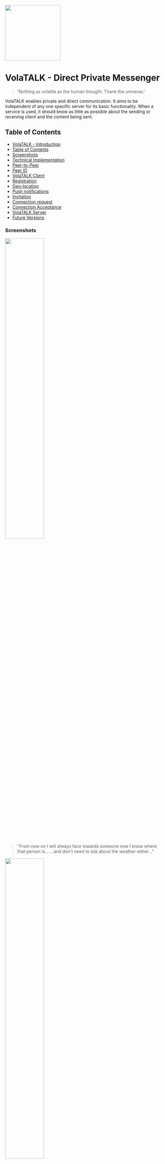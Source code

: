 <img src="https://github.com/bosskabouter/volatalk/blob/162accd60808545d7a7227e8fe3f8b2e47a49477/logo/volatalk-logo-color-v1.png" width="180px"/>

# VolaTALK - Direct Private Messenger

> 'Nothing as volatile as the human thought. Thank the universe.'

VolaTALK enables private and direct communication. It aims to be independent of any one specific server for its basic functionality. When a service is used, it should know as little as possible about the sending or receiving client and the content being sent.

## Table of Contents

- [VolaTALK - Introduction](#volatalk---direct-messenger)
- [Table of Contents](#table-of-contents)
- [Screenshots](#screenshots)
- [Technical Implementation](#technical-implementation)
- [Peer-to-Peer](#peer-to-peer)
- [Peer ID](#peer-id)
- [VolaTALK Client](#volatalk-client)
- [Registration](#registration)
- [Geo-location](#geo-location)
- [Push notifications](#push-notifications)
- [Invitation](#invitation)
- [Connection request](#connection-request)
- [Connection Acceptance](#connection-acceptance)
- [VolaTALK Server](#volatalk-server)
- [Future Versions](#future-versions)

### Screenshots

<img src="https://github.com/bosskabouter/volatalk/blob/44db4f7c438258ccbdd35e5c5f30f3b07b4df637/client/public/screenshots/Messages.png" width="50%"/>

> "From now on I will always face towards someone now I know where that person is...
> ...and don't need to ask about the weather either..."

<img src="https://github.com/bosskabouter/volatalk/blob/44db4f7c438258ccbdd35e5c5f30f3b07b4df637/client/public/screenshots/contacts.png" width="50%"/>

## Technical Implementation

VolaTALK describes a way for browsers to establish a trusted connection while not relying on a single centralized server.

### Peer-to-Peer

Once a Peer found another Peer, no other services are needed for their communication during the existence of their WebRTC session.

In order to find each other and establish these sessions, peers register on a [WebRTC Signaling server, or Peer Server] (https://webrtc.org/). PeerJS (https://peerjs.com/) is a reference implementation and can be installed anywhere. They also offer a public [default instance](https://0.peerjs.com/).

#### Peer ID

A VolaTALK peer registers to a Signaling server with a Base58 encoded public key exponent of the ECDSA SHA-384 JSON WebKey.

Peer IDs are shared between users in 'copy-and-paste' invites. The application includes a QR generator and reader to facilitate the exchange of trusted invites.

The private key is stored in a Dexie encrypted IndexedDB.

### VolaTALK Client

A Progressive Web App as reference of the VolaTALK protocol, bootstrapped with [Create React App](https://github.com/facebookincubator/create-react-app) using the `pwa-starter` template.

#### Registration

A user can register by simply accepting 'Anonymous' as its nickname. A default avatar (thanks http://thispersondosnotexist.com) is loaded but will appear for every contact differently (no CORS - no fetch).

The user can save a base64 encoded image into his profile. The picture is downsized because it is send within the connection metadata on every connection request.

The profile can be secured with a 6 digit access pin which can be recovered using 2 security questions.

<img src="https://github.com/bosskabouter/volatalk/blob/6860aafcdd75c00c515598ffa33f1a25967b1a93/client/public/screenshots/AccountSetup.png" width="200px"/>

##### Geo-location

The application permits "Follow Me" functionality. Users who both opt-in are able to see their own and other's estimated physical location, distance and bearing from each other, alongside local and remote weather conditions (thanks https://openweathermap.org/). By having several contacts using this feature the request information send to this service will render useless for identification of location tracking purposes.

#### Push notifications

Users can receive messages through the Push notification API of the browser. The Push subscription registered in the service worker is saved not on the Push Server (as usual), but in the user's profile and send out only to accepted contacts. A contact, trying to send a message while a user is offline, will send the user's subscription to the Push Server together with an encrypted payload. The push server does not know the ID of the receiver so cannot decrypt with the 'secret' Peer ID. It just received a URL (subscription endpoint) to resend the encrypted payload to.

Drawing here

The client uses it's own peer ID as secret key to decrypt any message it receives through push notifications. Not so secret, but since the Push Server does not know who is the receiver (only who is the sender) it cannot decrypt the message. The Browser's Push Provider does not know the user's Peer ID so they cannot decipher either.

#### Invitation

Users can invite others by sharing an invitation. This invite is a URL pointing to the origin of the location where the sender installed the PWA from (https://volatalk.org), concatenated with the following parameters;

    a. ?f=[`sender.PeerID`] 
    b. &k=[`An additional invitation text`]
    c. &s=[`sign(a+b, sender.privateKey)`]

A signed invitation prevents people from creating invites in name of someone else. Only the user can create a signed invite. Others can however resend an invitation the user sent out earlier, or try to establish a connection to an otherwise known Peer ID.

The application permits transmission of the invite through QR.

#### Connection request

When a peer requests a connection to another peer, a signature is sent in the connection metadata, containing Peer ID of the receiver and is signed with the private key of the requester. The receiver uses the requester Peer ID to verify the signature before the connection is accepted.

### Connection Acceptance

As long as the contact is not accepted, or declined later on, no connection will be permitted. Once a connection is permitted, all up-to-date user metadata `IContactResume` is synchronized between the two contacts and data can be send and A/V calls established.

## VolaTALK Server

VolaTALK Server runs on NodeJS and three main packages deliver basic services needed for VolaTALK clients;

1. a static HTTPS Express Server with SPDY, Cors and compression capabilities. The Client PWA can be installed from any location, no reference to static content on https://volatalk.org.
2. a PeerJS server instance (https://peer.pm:999). VolaTALK's Peer Server will extend the default Peer Server to guarantee authenticity of the connected clients by validating a signature in the connection token. Not yet implemented. Depends on BIP39 key.
3. a Web-PUSH API responding to posts for push messages (https://peered.me:432/push). Push Payload is encrypted by the sender and can only be decoded by receiver. Neither this Push Server nor the Browser Notification provider (endpoint) are able to read this content. Requests with too large `content-length` in their post request header (max 4Kb.) receive `HTTP status 507`. The body of the request contains the subscription endpoint and the encrypted payload. The server passes the endpoint and the payload on to the Web-Push API (https://github.com/web-push-libs/web-push).

## Future versions

### Recovery phrase

Create a Mnemonic BIP39 private key (12 word recovery phrase) and display in Account Setup to enable the user to recover his account in case the storage was wiped or device was lost.

Contacts and messages would not be recovered with just the mnemonics, but once a contact comes back online and tries to contact user, his address will be restored and connection can be reestablished. That's like writing down your phone on a paper and being able to receive calls anywhere you are (with connected browser and the paper).

### Dynamic Signaling Pool

The client currently uses one static [VolaTALK Peer Server](https://peer.pm:999).
To obtain the main objective of the project it is vitally import to be able to handle multi-signaling servers.

The Client will choose automatically (and randomly) from a pool of available Peer Servers registered in the application.

It maintains a 'sticky' relation with that Server during his subscription to VolaTALK, or untill further notice.

This preferred instance is sent out in connection metadata with other contacts.

The user could choose a preferred server or add their own private instance.

#### Account Hijacking

A default PeerJS Signaling Server accepts any base58 endoded id, as long as it is not taken already by another peer.

If that currently happens, the 'hijacker' wouldn't be able to establish a connection in your name because your contacts would refuse to connect with an invalid signature during handshake. But they could occupy the spot of the real 'owner' of this address.

#### Prevent occupied ID

VolaTALK Peer Servers with Hijacking protection [VolaTALK Server](#volatalk-server) will be indicated with a lock and will be marked as preferred inside this pool.

A user trying to find his contact will first try at the preferred server of that contact, but will try other instances if this fails. Once an session with the contact is established, the connection with that Peer Server is eliminated, but the session with the client remains. This could potentially resolve (partly) the scalability issue with PeerJS. Much like walking down a hallway looking in every room for your contact. Once you found the contact, establish 'the session' and leave the hallway.

When the client decides to change his preferred signaling server instance (the room), new connection metadata is sent out to all its contacts containing the new sticky relation with the newly chosen Peer Server.
This process could be triggered automatically at set intervals, or when response times for establishing connections degrade.

If a contact is not online nor pushed at given moment to be informed about the change, this contact will not be able to find the user at its old preferred signaling server. In that case the contact continues looking on other signaling servers, or wait until the user comes back online and contacts him.

### Encrypt Push Subscription

Currenly Push Subscription endpoints are shared openly between contacts. A future version should encrypt this endpoint so that only the Push Server can decrypt it once it is sent by one of user's contacts.

Ideally a VAPID key pair for each client subscription, so that VAPID public key isn't a global static and pertains only to the given client. This Vapid key pair should however be generated on the Push Server, so clients registering for push notifications must request their VAPID key pair from this server.

### An Angular reference implementation

AngularJS or Angular2, possibly using cloud backend https://Back4App.com.

### Allows Geo visibility to certain contacts only.

## License

This project is licensed under the MIT License.
